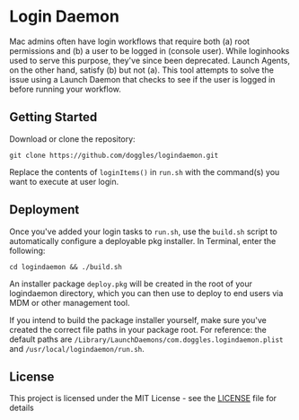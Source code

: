 # Login Daemon

Mac admins often have login workflows that require both (a) root permissions and (b) a user to be logged in (console user). While loginhooks used to serve this purpose, they've since been deprecated. Launch Agents, on the other hand, satisfy (b) but not (a). This tool attempts to solve the issue using a Launch Daemon that checks to see if the user is logged in before running your workflow.
## Getting Started

Download or clone the repository:

```
git clone https://github.com/doggles/logindaemon.git
```

Replace the contents of `loginItems()` in `run.sh` with the command(s) you want to execute at user login.
## Deployment

Once you've added your login tasks to `run.sh`, use the `build.sh` script to automatically configure a deployable pkg installer. In Terminal, enter the following:

```
cd logindaemon && ./build.sh
```

An installer package `deploy.pkg` will be created in the root of your logindaemon directory, which you can then use to deploy to end users via MDM or other management tool.

If you intend to build the package installer yourself, make sure you've created the correct file paths in your package root. For reference: the default paths are `/Library/LaunchDaemons/com.doggles.logindaemon.plist` and `/usr/local/logindaemon/run.sh`.
## License

This project is licensed under the MIT License - see the [LICENSE](LICENSE) file for details



